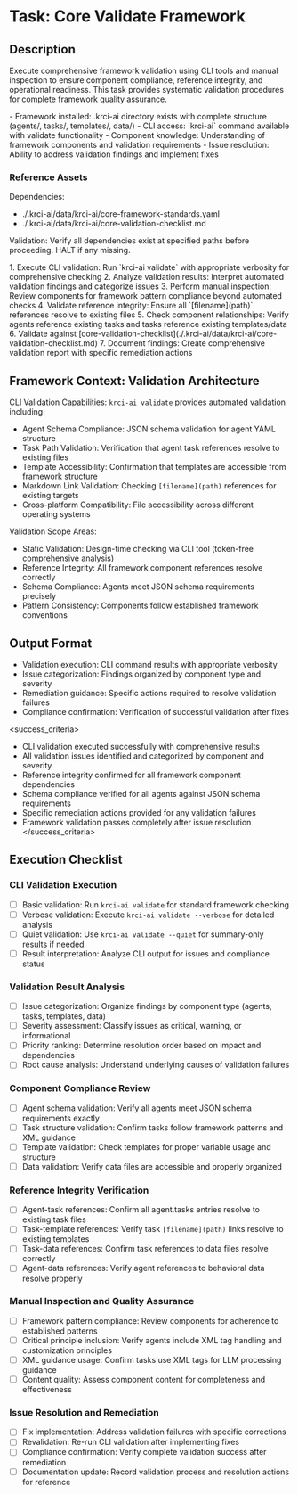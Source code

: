 # Task: Core Validate Framework

## Description

Execute comprehensive framework validation using CLI tools and manual inspection to ensure component compliance, reference integrity, and operational readiness. This task provides systematic validation procedures for complete framework quality assurance.

<prerequisites>
- Framework installed: .krci-ai directory exists with complete structure (agents/, tasks/, templates/, data/)
- CLI access: `krci-ai` command available with validate functionality
- Component knowledge: Understanding of framework components and validation requirements
- Issue resolution: Ability to address validation findings and implement fixes
</prerequisites>

### Reference Assets

Dependencies:

- ./.krci-ai/data/krci-ai/core-framework-standards.yaml
- ./.krci-ai/data/krci-ai/core-validation-checklist.md

Validation: Verify all dependencies exist at specified paths before proceeding. HALT if any missing.

<instructions>
1. Execute CLI validation: Run `krci-ai validate` with appropriate verbosity for comprehensive checking
2. Analyze validation results: Interpret automated validation findings and categorize issues
3. Perform manual inspection: Review components for framework pattern compliance beyond automated checks
4. Validate reference integrity: Ensure all `[filename](path)` references resolve to existing files
5. Check component relationships: Verify agents reference existing tasks and tasks reference existing templates/data
6. Validate against [core-validation-checklist](./.krci-ai/data/krci-ai/core-validation-checklist.md)
7. Document findings: Create comprehensive validation report with specific remediation actions
</instructions>

## Framework Context: Validation Architecture

CLI Validation Capabilities: `krci-ai validate` provides automated validation including:
- Agent Schema Compliance: JSON schema validation for agent YAML structure
- Task Path Validation: Verification that agent task references resolve to existing files
- Template Accessibility: Confirmation that templates are accessible from framework structure
- Markdown Link Validation: Checking `[filename](path)` references for existing targets
- Cross-platform Compatibility: File accessibility across different operating systems

Validation Scope Areas:
- Static Validation: Design-time checking via CLI tool (token-free comprehensive analysis)
- Reference Integrity: All framework component references resolve correctly
- Schema Compliance: Agents meet JSON schema requirements precisely
- Pattern Consistency: Components follow established framework conventions

## Output Format

- Validation execution: CLI command results with appropriate verbosity
- Issue categorization: Findings organized by component type and severity
- Remediation guidance: Specific actions required to resolve validation failures
- Compliance confirmation: Verification of successful validation after fixes

<success_criteria>
- CLI validation executed successfully with comprehensive results
- All validation issues identified and categorized by component and severity
- Reference integrity confirmed for all framework component dependencies
- Schema compliance verified for all agents against JSON schema requirements
- Specific remediation actions provided for any validation failures
- Framework validation passes completely after issue resolution
</success_criteria>

## Execution Checklist

### CLI Validation Execution

- [ ] Basic validation: Run `krci-ai validate` for standard framework checking
- [ ] Verbose validation: Execute `krci-ai validate --verbose` for detailed analysis
- [ ] Quiet validation: Use `krci-ai validate --quiet` for summary-only results if needed
- [ ] Result interpretation: Analyze CLI output for issues and compliance status

### Validation Result Analysis

- [ ] Issue categorization: Organize findings by component type (agents, tasks, templates, data)
- [ ] Severity assessment: Classify issues as critical, warning, or informational
- [ ] Priority ranking: Determine resolution order based on impact and dependencies
- [ ] Root cause analysis: Understand underlying causes of validation failures

### Component Compliance Review

- [ ] Agent schema validation: Verify all agents meet JSON schema requirements exactly
- [ ] Task structure validation: Confirm tasks follow framework patterns and XML guidance
- [ ] Template validation: Check templates for proper variable usage and structure
- [ ] Data validation: Verify data files are accessible and properly organized

### Reference Integrity Verification

- [ ] Agent-task references: Confirm all agent.tasks entries resolve to existing task files
- [ ] Task-template references: Verify task `[filename](path)` links resolve to existing templates
- [ ] Task-data references: Confirm task references to data files resolve correctly
- [ ] Agent-data references: Verify agent references to behavioral data resolve properly

### Manual Inspection and Quality Assurance

- [ ] Framework pattern compliance: Review components for adherence to established patterns
- [ ] Critical principle inclusion: Verify agents include XML tag handling and customization principles
- [ ] XML guidance usage: Confirm tasks use XML tags for LLM processing guidance
- [ ] Content quality: Assess component content for completeness and effectiveness

### Issue Resolution and Remediation

- [ ] Fix implementation: Address validation failures with specific corrections
- [ ] Revalidation: Re-run CLI validation after implementing fixes
- [ ] Compliance confirmation: Verify complete validation success after remediation
- [ ] Documentation update: Record validation process and resolution actions for reference
